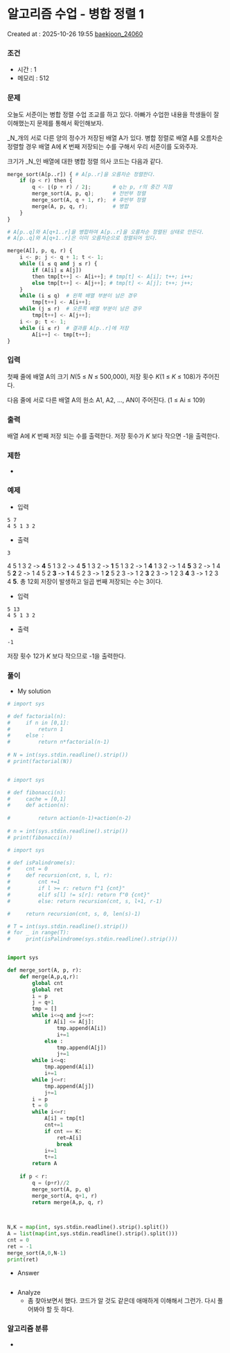  # 알고리즘 수업 - 병합 정렬 1
Created at : 2025-10-26 19:55
[baekjoon_24060](https://www.acmicpc.net/problem/24060)
### 조건
- 시간 : 1
- 메모리 : 512
### 문제
오늘도 서준이는 병합 정렬 수업 조교를 하고 있다. 아빠가 수업한 내용을 학생들이 잘 이해했는지 문제를 통해서 확인해보자.

_N_개의 서로 다른 양의 정수가 저장된 배열 A가 있다. 병합 정렬로 배열 A를 오름차순 정렬할 경우 배열 A에 _K_ 번째 저장되는 수를 구해서 우리 서준이를 도와주자.

크기가 _N_인 배열에 대한 병합 정렬 의사 코드는 다음과 같다.
```python
merge_sort(A[p..r]) { # A[p..r]을 오름차순 정렬한다.
    if (p < r) then {
        q <- ⌊(p + r) / 2⌋;       # q는 p, r의 중간 지점
        merge_sort(A, p, q);      # 전반부 정렬
        merge_sort(A, q + 1, r);  # 후반부 정렬
        merge(A, p, q, r);        # 병합
    }
}

# A[p..q]와 A[q+1..r]을 병합하여 A[p..r]을 오름차순 정렬된 상태로 만든다.
# A[p..q]와 A[q+1..r]은 이미 오름차순으로 정렬되어 있다.

merge(A[], p, q, r) {
    i <- p; j <- q + 1; t <- 1;
    while (i ≤ q and j ≤ r) {
        if (A[i] ≤ A[j])
        then tmp[t++] <- A[i++]; # tmp[t] <- A[i]; t++; i++;
        else tmp[t++] <- A[j++]; # tmp[t] <- A[j]; t++; j++;
    }
    while (i ≤ q)  # 왼쪽 배열 부분이 남은 경우
        tmp[t++] <- A[i++];
    while (j ≤ r)  # 오른쪽 배열 부분이 남은 경우
        tmp[t++] <- A[j++];
    i <- p; t <- 1;
    while (i ≤ r)  # 결과를 A[p..r]에 저장
        A[i++] <- tmp[t++]; 
}
```
### 입력
첫째 줄에 배열 A의 크기 _N_(5 ≤ _N_ ≤ 500,000), 저장 횟수 _K_(1 ≤ _K_ ≤ 108)가 주어진다.

다음 줄에 서로 다른 배열 A의 원소 A1, A2, ..., AN이 주어진다. (1 ≤ Ai ≤ 109)
### 출력
배열 A에 _K_ 번째 저장 되는 수를 출력한다. 저장 횟수가 _K_ 보다 작으면 -1을 출력한다.
### 제한
- 
### 예제
- 입력
```
5 7
4 5 1 3 2
```
- 출력
```
3
``` 
4 5 1 3 2 -> **4** 5 1 3 2 -> 4 **5** 1 3 2 -> **1** 5 1 3 2 -> 1 **4** 1 3 2 -> 1 4 **5** 3 2 -> 1 4 5 **2** 2 -> 1 4 5 2 **3** -> **1** 4 5 2 3 -> 1 **2** 5 2 3 -> 1 2 **3** 2 3 -> 1 2 3 **4** 3 -> 1 2 3 4 **5**. 총 12회 저장이 발생하고 일곱 번째 저장되는 수는 3이다.
- 입력
```
5 13
4 5 1 3 2
```
- 출력
```
-1
``` 
저장 횟수 12가 _K_ 보다 작으므로 -1을 출력한다.
### 풀이
- My solution
```python
# import sys

# def factorial(n):
#     if n in [0,1]:
#         return 1
#     else :
#         return n*factorial(n-1)
    
# N = int(sys.stdin.readline().strip())
# print(factorial(N))


# import sys

# def fibonacci(n):
#     cache = [0,1]
#     def action(n):
        
#         return action(n-1)+action(n-2)
    
# n = int(sys.stdin.readline().strip())
# print(fibonacci(n))

# import sys

# def isPalindrome(s):
#     cnt = 0
#     def recursion(cnt, s, l, r):
#         cnt +=1
#         if l >= r: return f"1 {cnt}"
#         elif s[l] != s[r]: return f"0 {cnt}"
#         else: return recursion(cnt, s, l+1, r-1)

#     return recursion(cnt, s, 0, len(s)-1)

# T = int(sys.stdin.readline().strip())
# for _ in range(T):
#     print(isPalindrome(sys.stdin.readline().strip()))


import sys

def merge_sort(A, p, r):
    def merge(A,p,q,r):
        global cnt
        global ret
        i = p
        j = q+1
        tmp = []
        while i<=q and j<=r:
            if A[i] <= A[j]:
                tmp.append(A[i])
                i+=1
            else :
                tmp.append(A[j])
                j+=1
        while i<=q:
            tmp.append(A[i])
            i+=1
        while j<=r:
            tmp.append(A[j])
            j+=1
        i = p
        t = 0
        while i<=r:
            A[i] = tmp[t]
            cnt+=1
            if cnt == K:
                ret=A[i]
                break
            i+=1
            t+=1
        return A
    
    if p < r:
        q = (p+r)//2
        merge_sort(A, p, q)
        merge_sort(A, q+1, r)
        return merge(A,p, q, r)
    


N,K = map(int, sys.stdin.readline().strip().split())
A = list(map(int,sys.stdin.readline().strip().split()))
cnt = 0
ret = -1
merge_sort(A,0,N-1)
print(ret)

```

- Answer
```python

```

- Analyze
	- 좀 찾아보면서 했다. 코드가 알 것도 같은데 애매하게 이해해서 그런가. 다시 풀어봐야 할 듯 하다.
### 알고리즘 분류
- 
